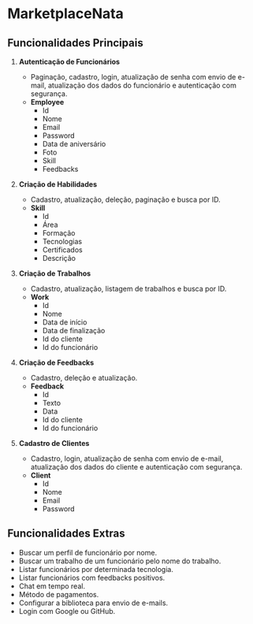 # MarketplaceNata

## Funcionalidades Principais

1. **Autenticação de Funcionários**
   - Paginação, cadastro, login, atualização de senha com envio de e-mail, atualização dos dados do funcionário e autenticação com segurança.
   - **Employee**
     - Id
     - Nome
     - Email
     - Password
     - Data de aniversário
     - Foto
     - Skill
     - Feedbacks

2. **Criação de Habilidades**
   - Cadastro, atualização, deleção, paginação e busca por ID.
   - **Skill**
     - Id
     - Área
     - Formação
     - Tecnologias
     - Certificados
     - Descrição

3. **Criação de Trabalhos**
   - Cadastro, atualização, listagem de trabalhos e busca por ID.
   - **Work**
     - Id
     - Nome
     - Data de início
     - Data de finalização
     - Id do cliente
     - Id do funcionário

4. **Criação de Feedbacks**
   - Cadastro, deleção e atualização.
   - **Feedback**
     - Id
     - Texto
     - Data
     - Id do cliente
     - Id do funcionário

5. **Cadastro de Clientes**
   - Cadastro, login, atualização de senha com envio de e-mail, atualização dos dados do cliente e autenticação com segurança.
   - **Client**
     - Id
     - Nome
     - Email
     - Password

## Funcionalidades Extras

- Buscar um perfil de funcionário por nome.
- Buscar um trabalho de um funcionário pelo nome do trabalho.
- Listar funcionários por determinada tecnologia.
- Listar funcionários com feedbacks positivos.
- Chat em tempo real.
- Método de pagamentos.
- Configurar a biblioteca para envio de e-mails.
- Login com Google ou GitHub.
